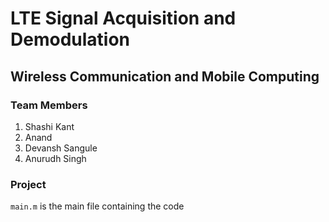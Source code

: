 # LTE Signal Acquisition and Demodulation
## Wireless Communication and Mobile Computing

### Team Members
1. Shashi Kant
2. Anand
3. Devansh Sangule
4. Anurudh Singh

### Project
`main.m` is the main file containing the code